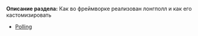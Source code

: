 **Описание раздела:** Как во фреймворке реализован лонгполл и как его кастомизировать

* [Polling](polling.md)